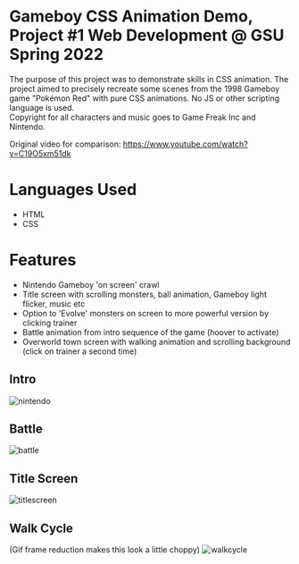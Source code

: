 # Gameboy CSS Animation Demo, Project #1 Web Development @ GSU Spring 2022

The purpose of this project was to demonstrate skills in CSS animation. The project aimed to precisely recreate some scenes from the 1998 Gameboy game "Pokémon Red" 
with pure CSS animations. No JS or other scripting language is used.  
Copyright for all characters and music goes to Game Freak Inc and Nintendo.

Original video for comparison: https://www.youtube.com/watch?v=C19O5xm51dk

# Languages Used
* HTML
* CSS

# Features
* Nintendo Gameboy 'on screen' crawl
* Title screen with scrolling monsters, ball animation, Gameboy light flicker, music etc
* Option to 'Evolve' monsters on screen to more powerful version by clicking trainer
* Battle animation from intro sequence of the game (hoover to activate)
* Overworld town screen with walking animation and scrolling background (click on trainer a second time)

## Intro
![nintendo](https://user-images.githubusercontent.com/60898339/236246632-5a8705eb-ddb1-443d-9772-4bda1cf558d1.gif)

## Battle
![battle](https://user-images.githubusercontent.com/60898339/236496686-67f98b35-49b9-4900-98a7-0e7bceef7217.gif)

## Title Screen
![titlescreen](https://user-images.githubusercontent.com/60898339/236494745-149ca0e2-bb1c-47e3-acc2-0f453be57409.gif)

## Walk Cycle
(Gif frame reduction makes this look a little choppy)
![walkcycle](https://user-images.githubusercontent.com/60898339/236496089-0d4dfa9d-71d9-4661-8547-c824b030f9dd.gif)


